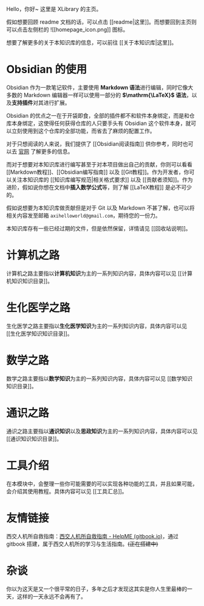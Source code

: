 Hello，你好~
这里是 XLibrary 的主页。

假如想要回顾 readme 文档的话，可以点击 [[readme|这里]]。而想要回到主页则可以点击左侧栏的 ![[homepage_icon.png]] 图标。

想要了解更多的关于本知识库的信息，可以前往 [[关于本知识库|这里]]。

# Obsidian 的使用

Obsidian 作为一款笔记软件，主要使用 **Markdown 语法**进行编辑，同时它像大多数的 Markdown 编辑器一样可以使用一部分的 **$\mathrm{\LaTeX}$ 语法**，以及**支持插件**对其进行扩展。

Obsidian 的优点之一在于开袋即食，全部的插件都不和软件本身绑定，而是和仓库本身绑定，这使得任何获得仓库的人只要手头有 Obsidian 这个软件本身，就可以立刻使用到这个仓库的全部功能，而省去了麻烦的配置工作。

对于只想阅读的人来说，我们提供了 [[Obsidian阅读指南]] 供你参考，同时也可以去 [官网](https://obsidian.md/) 了解更多的信息。

而对于想要对本知识库进行编写甚至于对本项目做出自己的贡献，你则可以看看 [[Markdown教程]]、[[Obsidian编写指南]] 以及 [[Git教程]]。作为开发者，你可以关注本知识库的 [[知识库编写规范|相关格式要求]] 以及 [[贡献者须知]]。作为进阶，假如说你想在文档中**插入数学公式**等，则了解 [[LaTeX教程]] 是必不可少的。

假如说想要为本知识库做贡献但是对于 Git 以及 Markdown 不甚了解，也可以将相关内容发至邮箱 `axihelloworld@gmail.com`，期待您的一份力。

本知识库存有一些已经过期的文件，但是依然保留，详情请见 [[回收站说明]]。

# 计算机之路

计算机之路主要指以**计算机知识**为主的一系列知识内容，具体内容可以见 [[计算机知识知识目录]]。

# 生化医学之路

生化医学之路主要指以**生化医学知识**为主的一系列知识内容，具体内容可以见 [[生化医学知识知识目录]]。

# 数学之路

数学之路主要指以**数学知识**为主的一系列知识内容，具体内容可以见 [[数学知识知识目录]]。

# 通识之路

通识之路主要指以**通识知识**以及**思政知识**为主的一系列知识内容，具体内容可以见 [[通识知识知识目录]]。

# 工具介绍

在本模块中，会整理一些你可能需要的可以实现各种功能的工具，并且如果可能，会介绍其使用教程。具体内容可以见 [[工具汇总]]。

# 友情链接

西交人机所自救指南：[西交人机所自救指南 - HelpME (gitbook.io)](https://help-me-xjtu-aiar.gitbook.io/help-me-all-you-need-about-aiar-xjtu/)，通过 gitbook 搭建，属于西交人机所的学习与生活指南。~~(正在搭建中)~~

# 杂谈

你以为这天是又一个很平常的日子，多年之后才发现这其实是你人生里最棒的一天，这样的一天永远不会再有了。